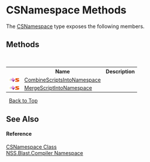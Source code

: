 # CSNamespace Methods
 

The <a href="e2aa1efe-4cdd-2d87-8a39-632f946b078a.md">CSNamespace</a> type exposes the following members.


## Methods
&nbsp;<table><tr><th></th><th>Name</th><th>Description</th></tr><tr><td>![Public method](media/pubmethod.gif "Public method")![Static member](media/static.gif "Static member")</td><td><a href="dac33fa1-9f73-9b69-ad33-bf45dc9e5677.md">CombineScriptsIntoNamespace</a></td><td /></tr><tr><td>![Public method](media/pubmethod.gif "Public method")![Static member](media/static.gif "Static member")</td><td><a href="673fd358-12bf-42a3-5c6e-507dfb92eec7.md">MergeScriptIntoNamespace</a></td><td /></tr></table>&nbsp;
<a href="#csnamespace-methods">Back to Top</a>

## See Also


#### Reference
<a href="e2aa1efe-4cdd-2d87-8a39-632f946b078a.md">CSNamespace Class</a><br /><a href="26a25caa-f50b-92ad-f15c-dbb9db1493ae.md">NSS.Blast.Compiler Namespace</a><br />